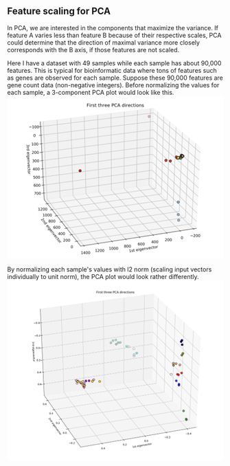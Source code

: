 ## Feature scaling for PCA

In PCA, we are interested in the components that maximize the variance. If feature A varies less than feature B 
because of their respective scales, PCA could determine that the direction of maximal variance more closely corresponds
with the B axis, if those features are not scaled.

Here I have a dataset with 49 samples while each sample has about 90,000 features. This is typical for 
bioinformatic data where tons of features such as genes are observed for each sample. Suppose these
90,000 features are gene count data (non-negative integers). Before normalizing the values for each sample, a 3-component
PCA plot would look like this.
![alt text](figures/PCA_without_normalization.jpg)

By normalizing each sample's values with l2 norm (scaling input vectors individually to unit norm), the PCA
plot would look rather differently.
![alt text](figures/PCA_with_l2_norm.jpg)